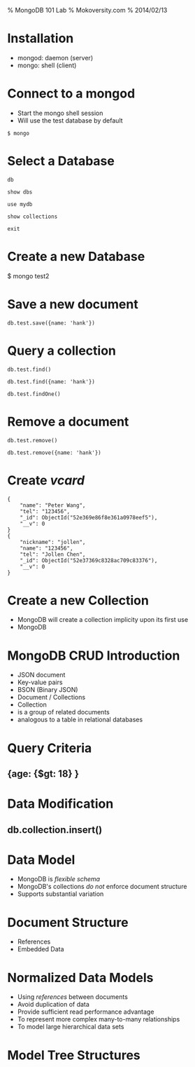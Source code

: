 % MongoDB 101 Lab
% Mokoversity.com
% 2014/02/13

# Installation

* mongod: daemon (server)
* mongo: shell (client)

# Connect to a mongod

* Start the mongo shell session
* Will use the test database by default

~~~~~~~~
$ mongo
~~~~~~~~

# Select a Database

~~~~~~~~
db
~~~~~~~~

~~~~~~~~
show dbs
~~~~~~~~

~~~~~~~~
use mydb
~~~~~~~~

~~~~~~~~
show collections
~~~~~~~~

~~~~~~~~
exit
~~~~~~~~

# Create a new Database

$ mongo test2

# Save a new document

~~~~~~~~
db.test.save({name: 'hank'})
~~~~~~~~

# Query a collection

~~~~~~~~
db.test.find()
~~~~~~~~

~~~~~~~~
db.test.find({name: 'hank'})
~~~~~~~~

~~~~~~~~
db.test.findOne()
~~~~~~~~

# Remove a document

~~~~~~~~
db.test.remove()
~~~~~~~~

~~~~~~~~
db.test.remove({name: 'hank'})
~~~~~~~~

# Create *vcard*

~~~~~~~~
{
    "name": "Peter Wang",
    "tel": "123456",
    "_id": ObjectId("52e369e86f8e361a0978eef5"),
    "__v": 0
}
{
    "nickname": "jollen",
    "name": "123456",
    "tel": "Jollen Chen",
    "_id": ObjectId("52e37369c8328ac709c83376"),
    "__v": 0
}
~~~~~~~~

# Create a new Collection

* MongoDB will create a collection implicity upon its first use
* MongoDB

# MongoDB CRUD Introduction

* JSON document
* Key-value pairs
* BSON (Binary JSON)
* Document / Collections
* Collection
 * is a group of related documents
 * analogous to a table in relational databases

# Query Criteria

## {age: {$gt: 18} }

# Data Modification

## db.collection.insert()

# Data Model

* MongoDB is *flexible schema*
* MongoDB's collections *do not* enforce document structure
* Supports substantial variation

# Document Structure

* References
* Embedded Data

# Normalized Data Models

* Using *references* between documents
* Avoid duplication of data
* Provide sufficient read performance advantage
* To represent more complex many-to-many relationships
* To model large hierarchical data sets

# Model Tree Structures

